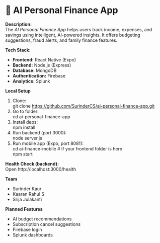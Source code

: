 # 🧠 AI Personal Finance App

**Description:**  
The *AI Personal Finance App* helps users track income, expenses, and savings using intelligent, AI-powered insights. It offers budgeting suggestions, fraud alerts, and family finance features.

**Tech Stack:**  
- **Frontend:** React Native (Expo)  
- **Backend:** Node.js (Express)  
- **Database:** MongoDB  
- **Authentication:** Firebase  
- **Analytics:** Splunk  

**Local Setup**
1. Clone:  
   git clone https://github.com/SurinderCS/ai-personal-finance-app.git
2. Go to folder:  
   cd ai-personal-finance-app
3. Install deps:  
   npm install
4. Run backend (port 3000):  
   node server.js
5. Run mobile app (Expo, port 8081):  
   cd ai-finance-mobile  # if your frontend folder is here  
   npm start

**Health Check (backend):**  
Open http://localhost:3000/health

**Team**
- Surinder Kaur
- Kaaran Rahul S
- Srija Julakanti

**Planned Features**
- AI budget recommendations  
- Subscription cancel suggestions  
- Firebase login  
- Splunk dashboards
